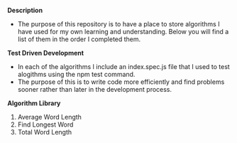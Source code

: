 **Description**

- The purpose of this repository is to have a place to store algorithms I have used for my own learning and understanding. Below you will find a list of them in the order I completed them.

**Test Driven Development**

- In each of the algorithms I include an index.spec.js file that I used to test alogithms using the npm test command. 
- The purpose of this is to write code more efficiently and find problems sooner rather than later in the development process.

**Algorithm Library**
1. Average Word Length
2. Find Longest Word
3. Total Word Length

